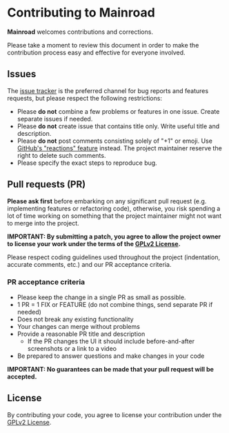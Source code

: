 # Contributing to Mainroad

**Mainroad** welcomes contributions and corrections.

Please take a moment to review this document in order to make the contribution process easy and effective for everyone involved.

## Issues

The [issue tracker](https://github.com/vimux/mainroad/issues) is the preferred channel for bug reports and features requests, but please respect the following restrictions:

* Please **do not** combine a few problems or features in one issue. Create separate issues if needed.
* Please **do not** create issue that contains title only. Write useful title and description.
* Please **do not** post comments consisting solely of "+1" or emoji. Use [GitHub's "reactions" feature](https://github.com/blog/2119-add-reactions-to-pull-requests-issues-and-comments) instead. The project maintainer reserve the right to delete such comments.
* Please specify the exact steps to reproduce bug.

## Pull requests (PR)

**Please ask first** before embarking on any significant pull request (e.g. implementing features or refactoring code), otherwise, you risk spending a lot of time working on something that the project maintainer might not want to merge into the project.

**IMPORTANT: By submitting a patch, you agree to allow the project owner to license your work under the terms of the [GPLv2 License](LICENSE.md).**

Please respect coding guidelines used throughout the project (indentation, accurate comments, etc.) and our PR acceptance criteria.

### PR acceptance criteria

* Please keep the change in a single PR as small as possible.
* 1 PR = 1 FIX or FEATURE (do not combine things, send separate PR if needed)
* Does not break any existing functionality
* Your changes can merge without problems
* Provide a reasonable PR title and description
  * If the PR changes the UI it should include before-and-after screenshots or a link to a video
* Be prepared to answer questions and make changes in your code

**IMPORTANT: No guarantees can be made that your pull request will be accepted.**

## License

By contributing your code, you agree to license your contribution under the [GPLv2 License](LICENSE.md).
